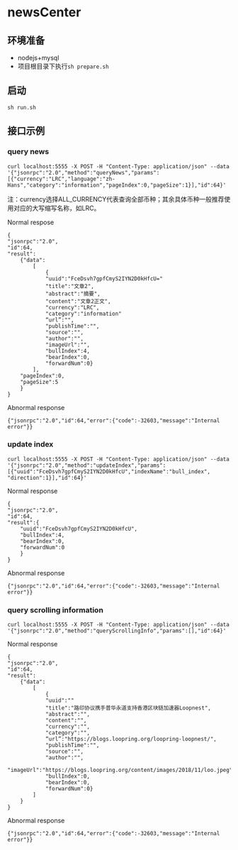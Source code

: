 # newsCenter

## 环境准备
* nodejs+mysql
* 项目根目录下执行```sh prepare.sh```

## 启动
```sh run.sh```

## 接口示例

### query news
```
curl localhost:5555 -X POST -H "Content-Type: application/json" --data '{"jsonrpc":"2.0","method":"queryNews","params":[{"currency":"LRC","language":"zh-Hans","category":"information","pageIndex":0,"pageSize":1}],"id":64}'
```
注：currency选择ALL_CURRENCY代表查询全部币种；其余具体币种一般推荐使用对应的大写缩写名称，如LRC。  

Normal respose
```
{
"jsonrpc":"2.0",
"id":64,
"result":
    {"data":
        [
            {
            "uuid":"FceDsvh7gpfCmyS2IYN2D0kHfcU="
            "title":"文章2",
            "abstract":"摘要",
            "content":"文章2正文",
            "currency":"LRC",
            "category":"information"
            “url”:"",
            "publishTime":"",
            "source":"",
            "author":"",
            "imageUrl":"",
            "bullIndex":4,
            "bearIndex":0,
            "forwardNum":0}
        ],
    "pageIndex":0,
    "pageSize":5
    }
}
```
Abnormal response
```
{"jsonrpc":"2.0","id":64,"error":{"code":-32603,"message":"Internal error"}}
```

### update index
```
curl localhost:5555 -X POST -H "Content-Type: application/json" --data '{"jsonrpc":"2.0","method":"updateIndex","params":[{"uuid":"FceDsvh7gpfCmyS2IYN2D0kHfcU","indexName":"bull_index", "direction":1}],"id":64}'
```
Normal response
```
{
"jsonrpc":"2.0",
"id":64,
"result":{
    "uuid":"FceDsvh7gpfCmyS2IYN2D0kHfcU",
    "bullIndex":4,
    "bearIndex":0,
    "forwardNum":0
    }
}
```
Abnormal response
```
{"jsonrpc":"2.0","id":64,"error":{"code":-32603,"message":"Internal error"}}
```

### query scrolling information
```
curl localhost:5555 -X POST -H "Content-Type: application/json" --data '{"jsonrpc":"2.0","method":"queryScrollingInfo","params":[],"id":64}'
```
Normal response
```
{
"jsonrpc":"2.0",
"id":64,
"result":
    {"data":
        [
            {
            "uuid":""
            "title":"路印协议携手普华永道支持香港区块链加速器Loopnest",
            "abstract":"",
            "content":"",
            "currency":"",
            "category":"",
            “url”:"https://blogs.loopring.org/loopring-loopnest/",
            "publishTime":"",
            "source":"",
            "author":"",
            "imageUrl":"https://blogs.loopring.org/content/images/2018/11/loo.jpeg",
            "bullIndex":0,
            "bearIndex":0,
            "forwardNum":0}
        ]
    }
}
```
Abnormal response
```
{"jsonrpc":"2.0","id":64,"error":{"code":-32603,"message":"Internal error"}}
```
